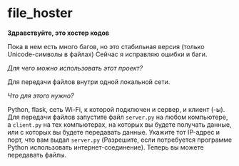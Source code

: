 # file_hoster
**Здравствуйте, это хостер кодов**

Пока в нем есть много багов, но это стабильная версия (только Unicode-символы в файлах)
Сейчас я исправляю ошибки и баги.

_Для чего можно использовать этот проект?_

Для передачи файлов внутри одной локальной сети. 

_Что для этого нужно?_

Python, flask, сеть Wi-Fi, к которой подключен и сервер, и клиент (-ы). Для передачи файлов запустите файл `server.py` на любом компьютере, а `client.py` на тех компьютерах, на которых вы будете получать данные, или с которых вы будете передавать данные. Укажите тот IP-адрес и порт, что вам выдал `server.py` (Разрешите, если потребуется программе Python использовать интернет-соединение). Теперь вы можете передавать файлы. 
